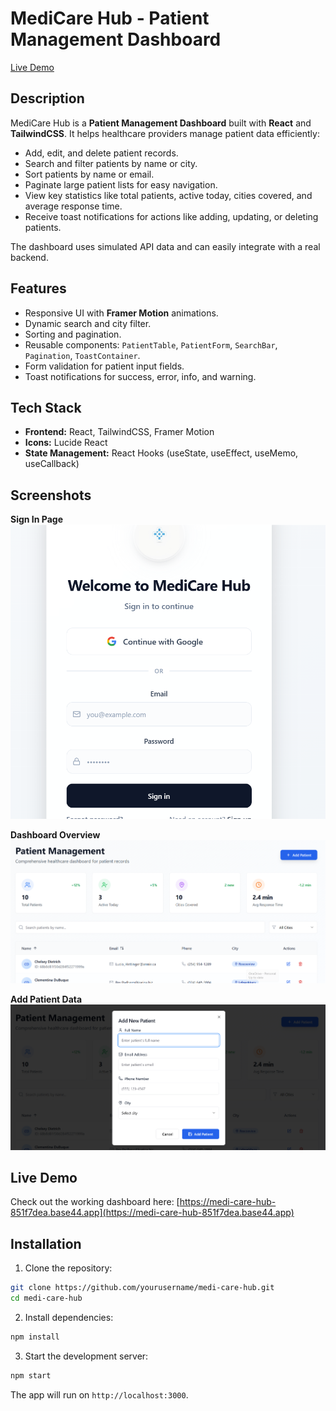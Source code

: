 # MediCare Hub - Patient Management Dashboard

[Live Demo](https://medi-care-hub-851f7dea.base44.app)

## Description

MediCare Hub is a **Patient Management Dashboard** built with **React** and **TailwindCSS**. It helps healthcare providers manage patient data efficiently:

* Add, edit, and delete patient records.
* Search and filter patients by name or city.
* Sort patients by name or email.
* Paginate large patient lists for easy navigation.
* View key statistics like total patients, active today, cities covered, and average response time.
* Receive toast notifications for actions like adding, updating, or deleting patients.

The dashboard uses simulated API data and can easily integrate with a real backend.

## Features

* Responsive UI with **Framer Motion** animations.
* Dynamic search and city filter.
* Sorting and pagination.
* Reusable components: `PatientTable`, `PatientForm`, `SearchBar`, `Pagination`, `ToastContainer`.
* Form validation for patient input fields.
* Toast notifications for success, error, info, and warning.

## Tech Stack

* **Frontend:** React, TailwindCSS, Framer Motion
* **Icons:** Lucide React
* **State Management:** React Hooks (useState, useEffect, useMemo, useCallback)

## Screenshots

**Sign In Page**
![Sign In](signin.png.png)

**Dashboard Overview**
![Dashboard](dashboard.png.png)

**Add Patient Data**
![Add Patient](addpatientdata.png.png)

## Live Demo

Check out the working dashboard here: [https://medi-care-hub-851f7dea.base44.app](https://medi-care-hub-851f7dea.base44.app)

## Installation

1. Clone the repository:

```bash
git clone https://github.com/yourusername/medi-care-hub.git
cd medi-care-hub
```

2. Install dependencies:

```bash
npm install
```

3. Start the development server:

```bash
npm start
```

The app will run on `http://localhost:3000`.
